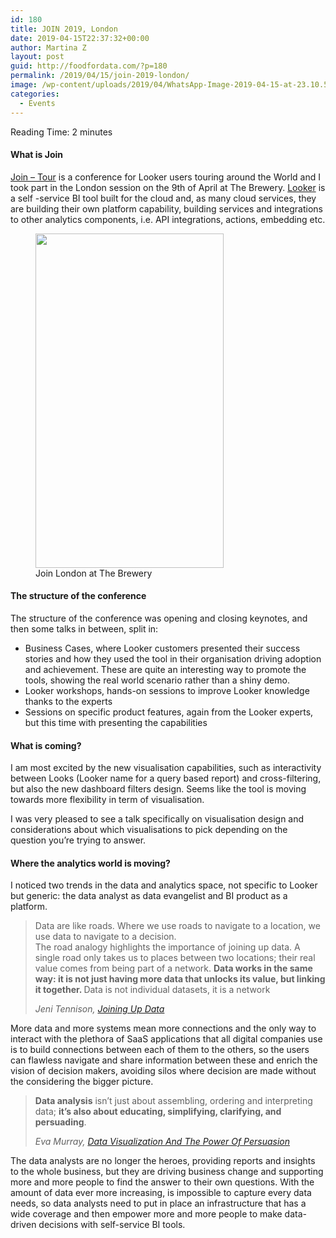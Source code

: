 ```yaml
---
id: 180
title: JOIN 2019, London
date: 2019-04-15T22:37:32+00:00
author: Martina Z
layout: post
guid: http://foodfordata.com/?p=180
permalink: /2019/04/15/join-2019-london/
image: /wp-content/uploads/2019/04/WhatsApp-Image-2019-04-15-at-23.10.53-e1555366300639.jpeg
categories:
  - Events
---
```

<span class="rt-reading-time" style="display: block;"><span class="rt-label rt-prefix">Reading Time: </span> <span class="rt-time">2</span> <span class="rt-label rt-postfix">minutes</span></span> 

#### What is Join

<a rel="noreferrer noopener" aria-label="Join - Tour (opens in a new tab)" href="https://looker.com/events/join-the-tour#dates" target="_blank">Join &#8211; Tour</a> is a conference for Looker users touring around the World and I took part in the London session on the 9th of April at The Brewery. <a rel="noreferrer noopener" aria-label="Looker (opens in a new tab)" href="https://looker.com/" target="_blank">Looker</a> is a self -service BI tool built for the cloud and, as many cloud services, they are building their own platform capability, building services and integrations to other analytics components, i.e. API integrations, actions, embedding etc.

<div class="wp-block-image">
  <figure class="aligncenter is-resized"><img src="http://foodfordata.com/wp-content/uploads/2019/04/WhatsApp-Image-2019-04-15-at-23.10.53-575x1024.jpeg" alt="" class="wp-image-185" width="301" height="535" /><figcaption>Join London at The Brewery</figcaption></figure>
</div>

#### The structure of the conference

The structure of the conference was opening and closing keynotes, and then some talks in between, split in:

  * Business Cases, where Looker customers presented their success stories and how they used the tool in their organisation driving adoption and achievement. These are quite an interesting way to promote the tools, showing the real world scenario rather than a shiny demo.
  * Looker workshops, hands-on sessions to improve Looker knowledge thanks to the experts
  * Sessions on specific product features, again from the Looker experts, but this time with presenting the capabilities

#### What is coming?

I am most excited by the new visualisation capabilities, such as interactivity between Looks (Looker name for a query based report) and cross-filtering, but also the new dashboard filters design. Seems like the tool is moving towards more flexibility in term of visualisation. 

I was very pleased to see a talk specifically on visualisation design and considerations about which visualisations to pick depending on the question you&#8217;re trying to answer.

#### Where the analytics world is moving?

I noticed two trends in the data and analytics space, not specific to Looker but generic: the data analyst as data evangelist and BI product as a platform.

<blockquote class="wp-block-quote">
  <p>
    Data are like roads. Where we use roads to navigate to a location, we use data to navigate to a decision.<br />The road analogy highlights the importance of joining up data. A single road only takes us to places between two locations; their real value comes from being part of a network. <strong>Data works in the same way: it is not just having more data that unlocks its value, but linking it together. </strong>Data is not individual datasets, it is a network
  </p>
  
  <cite>Jeni Tennison, <a href="https://www.statisticsauthority.gov.uk/odi-data-blog/" target="_blank" rel="noreferrer noopener" aria-label="Joining Up Data (opens in a new tab)">Joining Up Data</a></cite>
</blockquote>

More data and more systems mean more connections and the only way to interact with the plethora of SaaS applications that all digital companies use is to build connections between each of them to the others, so the users can flawless navigate and share information between these and enrich the vision of decision makers, avoiding silos where decision are made without the considering the bigger picture.

<blockquote class="wp-block-quote">
  <p>
    <strong>Data analysis</strong> isn’t just about assembling, ordering and interpreting data; <strong>it’s also about educating, simplifying, clarifying, and persuading</strong>.
  </p>
  
  <cite>Eva Murray, <a href="https://www.forbes.com/sites/evamurray/2019/02/11/data-visualization-and-the-power-of-persuasion/#30e9e96f4612" target="_blank" rel="noreferrer noopener" aria-label="Data Visualization And The Power Of Persuasion (opens in a new tab)">Data Visualization And The Power Of Persuasion</a></cite>
</blockquote>

The data analysts are no longer the heroes, providing reports and insights to the whole business, but they are driving business change and supporting more and more people to find the answer to their own questions. With the amount of data ever more increasing, is impossible to capture every data needs, so data analysts need to put in place an infrastructure that has a wide coverage and then empower more and more people to make <g class="gr_ gr\_5 gr-alert gr\_gramm gr\_inline\_cards gr\_run\_anim Grammar only-ins doubleReplace replaceWithoutSep" id="5" data-gr-id="5">data-driven</g> decisions with self-service BI tools.